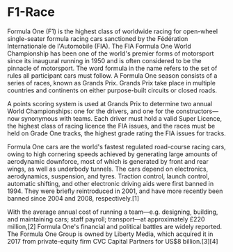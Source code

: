 # F1-Race
Formula One (F1) is the highest class of worldwide racing for open-wheel single-seater formula racing cars sanctioned by the Fédération Internationale de l'Automobile (FIA). The FIA Formula One World Championship has been one of the world's premier forms of motorsport since its inaugural running in 1950 and is often considered to be the pinnacle of motorsport. The word formula in the name refers to the set of rules all participant cars must follow. A Formula One season consists of a series of races, known as Grands Prix. Grands Prix take place in multiple countries and continents on either purpose-built circuits or closed roads.

A points scoring system is used at Grands Prix to determine two annual World Championships: one for the drivers, and one for the constructors—now synonymous with teams. Each driver must hold a valid Super Licence, the highest class of racing licence the FIA issues, and the races must be held on Grade One tracks, the highest grade rating the FIA issues for tracks.

Formula One cars are the world's fastest regulated road-course racing cars, owing to high cornering speeds achieved by generating large amounts of aerodynamic downforce, most of which is generated by front and rear wings, as well as underbody tunnels. The cars depend on electronics, aerodynamics, suspension, and tyres. Traction control, launch control, automatic shifting, and other electronic driving aids were first banned in 1994. They were briefly reintroduced in 2001, and have more recently been banned since 2004 and 2008, respectively.[1]

With the average annual cost of running a team—e.g. designing, building, and maintaining cars; staff payroll; transport—at approximately £220 million,[2] Formula One's financial and political battles are widely reported. The Formula One Group is owned by Liberty Media, which acquired it in 2017 from private-equity firm CVC Capital Partners for US$8 billion.[3][4]
